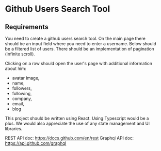 # Github Users Search Tool

## Requirements

You need to create a github users search tool.
On the main page there should be an input field where you need to enter a username.
Below should be a filtered list of users.
There should be an implementation of pagination (infinite scroll).

Clicking on a row should open the user's page with additional information about him:

- avatar image,
- name,
- followers,
- following,
- company,
- email,
- blog

This project should be written using React. Using Typescript would be a plus.
We would also appreciate the use of any state management and UI libraries.

REST API doc: <https://docs.github.com/en/rest>
Graphql API doc: <https://api.github.com/graphql>
